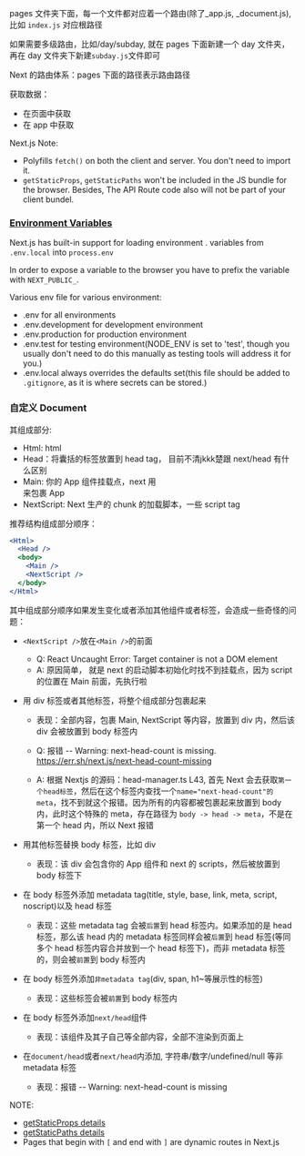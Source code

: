 pages 文件夹下面，每一个文件都对应着一个路由(除了\_app.js, \_document.js), 比如 `index.js` 对应根路径

如果需要多级路由，比如/day/subday, 就在 pages 下面新建一个 day 文件夹，再在 day 文件夹下新建`subday.js`文件即可

Next 的路由体系：pages 下面的路径表示路由路径

获取数据：

- 在页面中获取
- 在 app 中获取

Next.js Note:
  - Polyfills `fetch()` on both the client and server. You don't need to import it.
  - `getStaticProps`, `getStaticPaths` won't be included in the JS bundle for the browser. Besides, The API Route code also will not be part of your client bundel.


### [Environment Variables](https://nextjs.org/docs/basic-features/environment-variables)

Next.js has built-in support for loading environment . variables from `.env.local` into `process.env`

In order to expose a variable to the browser you have to prefix the variable with `NEXT_PUBLIC_`.

Various env file for various environment:
  - .env for all environments
  - .env.development for development environment
  - .env.production for production environment
  - .env.test for testing environment(NODE_ENV is set to 'test', though you usually don't need to do this manually as testing tools will address it for you.)
  - .env.local always overrides the defaults set(this file should be added to `.gitignore`, as it is where secrets can be stored.)


### 自定义 Document
其组成部分:

- Html: html
- Head：将囊括的标签放置到 head tag， 目前不清jkkk楚跟 next/head 有什么区别
- Main: 你的 App 组件挂载点，next 用<div id="__next">来包裹 App
- NextScript: Next 生产的 chunk 的加载脚本，一些 script tag

推荐结构组成部分顺序：

```jsx
<Html>
  <Head />
  <body>
    <Main />
    <NextScript />
  </body>
</Html>
```

其中组成部分顺序如果发生变化或者添加其他组件或者标签，会造成一些奇怪的问题：

- `<NextScript />`放在`<Main />`的前面

  - Q: React Uncaught Error: Target container is not a DOM element
  - A: 原因简单， 就是 next 的启动脚本初始化时找不到挂载点，因为 script 的位置在 Main 前面，先执行啦

- 用 div 标签或者其他标签，将整个组成部分包裹起来

  - 表现：全部内容，包裹 Main, NextScript 等内容，放置到 div 内，然后该 div 会被放置到 body 标签内

  - Q: 报错 -- Warning: next-head-count is missing. https://err.sh/next.js/next-head-count-missing
  - A: 根据 Nextjs 的源码：head-manager.ts L43, 首先 Next 会去获取`第一个head标签`，然后在这个标签内查找一个`name="next-head-count"的meta`，找不到就这个报错。因为所有的内容都被包裹起来放置到 body 内，此时这个特殊的 meta，存在路径为 `body -> head -> meta`，不是在第一个 head 内，所以 Next 报错

- 用其他标签替换 body 标签，比如 div

  - 表现：该 div 会包含你的 App 组件和 next 的 scripts，然后被放置到 body 标签下

- 在 body 标签外添加 metadata tag(title, style, base, link, meta, script, noscript)以及 head 标签

  - 表现：这些 metadata tag 会被`后置`到 head 标签内。如果添加的是 head 标签，那么该 head 内的 metadata 标签同样会被`后置`到 head 标签(等同多个 head 标签内容合并放到一个 head 标签下)，而非 metadata 标签的，则会被`前置`到 body 标签内

- 在 body 标签外添加`非metadata tag`(div, span, h1~等展示性的标签)

  - 表现：这些标签会被`前置`到 body 标签内

- 在 body 标签外添加`next/head`组件

  - 表现：该组件及其子自己等全部内容，全部不渲染到页面上

- 在`document/head`或者`next/head`内添加, 字符串/数字/undefined/null 等非 metadata 标签
  - 表现：报错 -- Warning: next-head-count is missing


NOTE:
  - [getStaticProps details](https://nextjs.org/learn/basics/data-fetching/getstaticprops-details)
  - [getStaticPaths details](https://nextjs.org/learn/basics/dynamic-routes/dynamic-routes-details)
  - Pages that begin with `[` and end with `]` are dynamic routes in Next.js